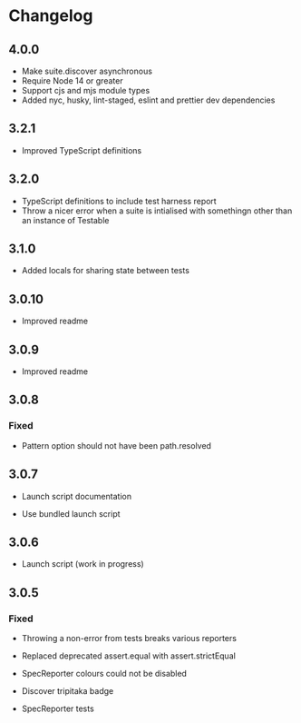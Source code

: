 # Changelog

## 4.0.0

- Make suite.discover asynchronous
- Require Node 14 or greater
- Support cjs and mjs module types
- Added nyc, husky, lint-staged, eslint and prettier dev dependencies

## 3.2.1

- Improved TypeScript definitions

## 3.2.0

- TypeScript definitions to include test harness report
- Throw a nicer error when a suite is intialised with somethingn other than an instance of Testable

## 3.1.0

- Added locals for sharing state between tests

## 3.0.10

- Improved readme

## 3.0.9

- Improved readme

## 3.0.8

### Fixed

- Pattern option should not have been path.resolved

## 3.0.7

- Launch script documentation

- Use bundled launch script

## 3.0.6

- Launch script (work in progress)

## 3.0.5

### Fixed

- Throwing a non-error from tests breaks various reporters
- Replaced deprecated assert.equal with assert.strictEqual
- SpecReporter colours could not be disabled

- Discover tripitaka badge
- SpecReporter tests
